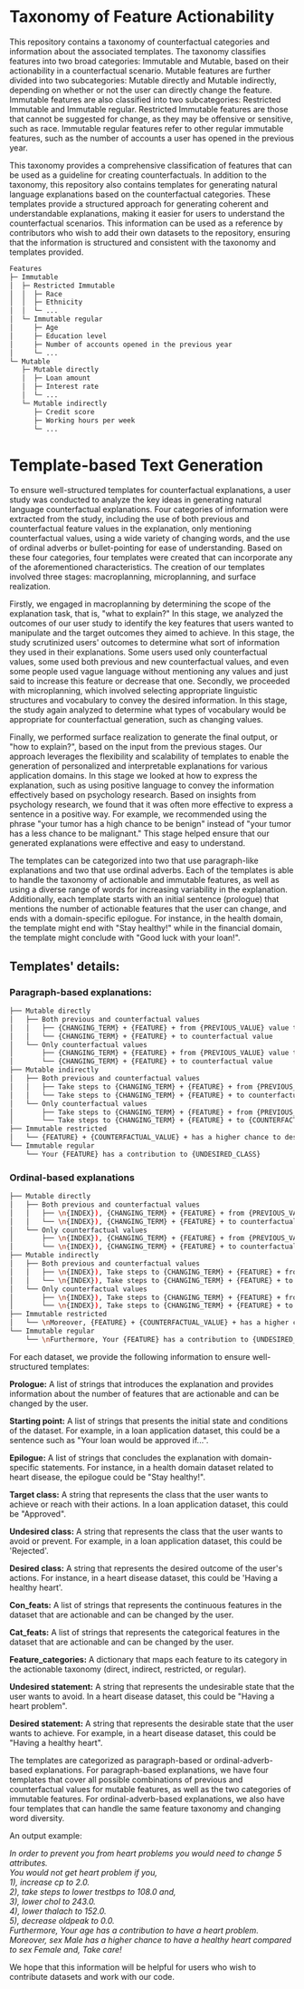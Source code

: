 # Taxonomy of Feature Actionability
This repository contains a taxonomy of counterfactual categories and information about the associated templates. The taxonomy classifies features into two broad categories: Immutable and Mutable, based on their actionability in a counterfactual scenario. Mutable features are further divided into two subcategories: Mutable directly and Mutable indirectly, depending on whether or not the user can directly change the feature. Immutable features are also classified into two subcategories: Restricted Immutable and Immutable regular. Restricted Immutable features are those that cannot be suggested for change, as they may be offensive or sensitive, such as race. Immutable regular features refer to other regular immutable features, such as the number of accounts a user has opened in the previous year.

This taxonomy provides a comprehensive classification of features that can be used as a guideline for creating counterfactuals. In addition to the taxonomy, this repository also contains templates for generating natural language explanations based on the counterfactual categories. These templates provide a structured approach for generating coherent and understandable explanations, making it easier for users to understand the counterfactual scenarios. This information can be used as a reference by contributors who wish to add their own datasets to the repository, ensuring that the information is structured and consistent with the taxonomy and templates provided.
```bash
Features
├─ Immutable
│  ├─ Restricted Immutable
│  │  ├─ Race
│  │  ├─ Ethnicity
│  │  └─ ...
│  └─ Immutable regular
│     ├─ Age
│     ├─ Education level
│     ├─ Number of accounts opened in the previous year
│     └─ ...
└─ Mutable
   ├─ Mutable directly
   │  ├─ Loan amount
   │  ├─ Interest rate
   │  └─ ...
   └─ Mutable indirectly
      ├─ Credit score
      ├─ Working hours per week
      └─ ...
```
# Template-based Text Generation
 To ensure well-structured templates for counterfactual explanations, a user study was conducted to analyze the key ideas in generating natural language counterfactual explanations. Four categories of information were extracted from the study, including the use of both previous and counterfactual feature values in the explanation, only mentioning counterfactual values, using a wide variety of changing words, and the use of ordinal adverbs or bullet-pointing for ease of understanding. Based on these four categories, four templates were created that can incorporate any of the aforementioned characteristics.
The creation of our templates involved three stages: macroplanning, microplanning, and surface realization.  

 Firstly, we engaged in macroplanning by determining the scope of the explanation task, that is, "what to explain?" In this stage, we analyzed the outcomes of our user study to identify the key features that users wanted to manipulate and the target outcomes they aimed to achieve. In this stage, the study scrutinized users' outcomes to determine what sort of information they used in their explanations. Some users used only counterfactual values, some used both previous and new counterfactual values, and even some people used vague language without mentioning any values and just said to increase this feature or decrease that one. Secondly, we proceeded with microplanning, which involved selecting appropriate linguistic structures and vocabulary to convey the desired information. In this stage, the study again analyzed to determine what types of vocabulary would be appropriate for counterfactual generation, such as changing values.  
 
Finally, we performed surface realization to generate the final output, or "how to explain?", based on the input from the previous stages. Our approach leverages the flexibility and scalability of templates to enable the generation of personalized and interpretable explanations for various application domains. In this stage we looked at how to express the explanation, such as using positive language to convey the information effectively based on psychology research. Based on insights from psychology research, we found that it was often more effective to express a sentence in a positive way. For example, we recommended using the phrase "your tumor has a high chance to be benign" instead of "your tumor has a less chance to be malignant." This stage helped ensure that our generated explanations were effective and easy to understand.  

The templates can be categorized into two that use paragraph-like explanations and two that use ordinal adverbs. Each of the templates is able to handle the taxonomy of actionable and immutable features, as well as using a diverse range of words for increasing variability in the explanation. Additionally, each template starts with an initial sentence (prologue) that mentions the number of actionable features that the user can change, and ends with a domain-specific epilogue. For instance, in the health domain, the template might end with "Stay healthy!" while in the financial domain, the template might conclude with "Good luck with your loan!".


## Templates' details:

### Paragraph-based explanations:
```bash
├── Mutable directly
│   ├── Both previous and counterfactual values
│   │   ├── {CHANGING_TERM} + {FEATURE} + from {PREVIOUS_VALUE} value to {COUNTERFACTUAL_VALUE}
│   │   └── {CHANGING_TERM} + {FEATURE} + to counterfactual value
│   └── Only counterfactual values
│       ├── {CHANGING_TERM} + {FEATURE} + from {PREVIOUS_VALUE} value to {COUNTERFACTUAL_VALUE}
│       └── {CHANGING_TERM} + {FEATURE} + to counterfactual value
├── Mutable indirectly
│   ├── Both previous and counterfactual values
│   │   ├── Take steps to {CHANGING_TERM} + {FEATURE} + from {PREVIOUS_VALUE} value to {COUNTERFACTUAL_VALUE}
│   │   └── Take steps to {CHANGING_TERM} + {FEATURE} + to counterfactual value
│   └── Only counterfactual values
│       ├── Take steps to {CHANGING_TERM} + {FEATURE} + from {PREVIOUS_VALUE} value to {COUNTERFACTUAL_VALUE}
│       └── Take steps to {CHANGING_TERM} + {FEATURE} + to {COUNTERFACTUAL_VALUE}
├── Immutable restricted
│   └── {FEATURE} + {COUNTERFACTUAL_VALUE} + has a higher chance to desired statement compared to {FEATURE} {PREVIOUS_VALUE}
└── Immutable regular
    └── Your {FEATURE} has a contribution to {UNDESIRED_CLASS}
```

### Ordinal-based explanations

```bash
├── Mutable directly
│   ├── Both previous and counterfactual values
│   │   ├── \n{INDEX}), {CHANGING_TERM} + {FEATURE} + from {PREVIOUS_VALUE} value to {COUNTERFACTUAL_VALUE}
│   │   └── \n{INDEX}), {CHANGING_TERM} + {FEATURE} + to counterfactual value
│   └── Only counterfactual values
│       ├── \n{INDEX}), {CHANGING_TERM} + {FEATURE} + from {PREVIOUS_VALUE} value to {COUNTERFACTUAL_VALUE}
│       └── \n{INDEX}), {CHANGING_TERM} + {FEATURE} + to counterfactual value
├── Mutable indirectly
│   ├── Both previous and counterfactual values
│   │   ├── \n{INDEX}), Take steps to {CHANGING_TERM} + {FEATURE} + from {PREVIOUS_VALUE} value to {COUNTERFACTUAL_VALUE}
│   │   └── \n{INDEX}), Take steps to {CHANGING_TERM} + {FEATURE} + to counterfactual value
│   └── Only counterfactual values
│       ├── \n{INDEX}), Take steps to {CHANGING_TERM} + {FEATURE} + from {PREVIOUS_VALUE} value to {COUNTERFACTUAL_VALUE}
│       └── \n{INDEX}), Take steps to {CHANGING_TERM} + {FEATURE} + to {COUNTERFACTUAL_VALUE}
├── Immutable restricted
│   └── \nMoreover, {FEATURE} + {COUNTERFACTUAL_VALUE} + has a higher chance to desired statement compared to {FEATURE} {PREVIOUS_VALUE}
└── Immutable regular
    └── \nFurthermore, Your {FEATURE} has a contribution to {UNDESIRED_CLASS}
```
For each dataset, we provide the following information to ensure well-structured templates:

**Prologue:** A list of strings that introduces the explanation and provides information about the number of features that are actionable and can be changed by the user.

**Starting point:** A list of strings that presents the initial state and conditions of the dataset. For example, in a loan application dataset, this could be a sentence such as "Your loan would be approved if...".

**Epilogue:** A list of strings that concludes the explanation with domain-specific statements. For instance, in a health domain dataset related to heart disease, the epilogue could be "Stay healthy!".

**Target class:** A string that represents the class that the user wants to achieve or reach with their actions. In a loan application dataset, this could be "Approved".

**Undesired class:** A string that represents the class that the user wants to avoid or prevent. For example, in a loan application dataset, this could be 'Rejected'.

**Desired class:** A string that represents the desired outcome of the user's actions. For instance, in a heart disease dataset, this could be 'Having a healthy heart'.

**Con_feats:** A list of strings that represents the continuous features in the dataset that are actionable and can be changed by the user.

**Cat_feats:** A list of strings that represents the categorical features in the dataset that are actionable and can be changed by the user.

**Feature_categories:** A dictionary that maps each feature to its category in the actionable taxonomy (direct, indirect, restricted, or regular).

**Undesired statement:** A string that represents the undesirable state that the user wants to avoid. In a heart disease dataset, this could be "Having a heart problem".

**Desired statement:** A string that represents the desirable state that the user wants to achieve. For example, in a heart disease dataset, this could be "Having a healthy heart".

The templates are categorized as paragraph-based or ordinal-adverb-based explanations. For paragraph-based explanations, we have four templates that cover all possible combinations of previous and counterfactual values for mutable features, as well as the two categories of immutable features. For ordinal-adverb-based explanations, we also have four templates that can handle the same feature taxonomy and changing word diversity.

An output example:

*In order to prevent you from heart problems you would need to change 5 attributes.  
You would not get heart problem if you,  
1), increase cp to 2.0.  
2), take steps to lower trestbps to 108.0 and,  
3), lower chol to 243.0.  
4), lower thalach to 152.0.  
5), decrease oldpeak to 0.0.  
Furthermore, Your age has a contribution to have a heart problem.  
Moreover, sex Male has a higher chance to  have a healthy heart compared to sex Female and, Take care!*  
  
We hope that this information will be helpful for users who wish to contribute datasets and work with our code.
